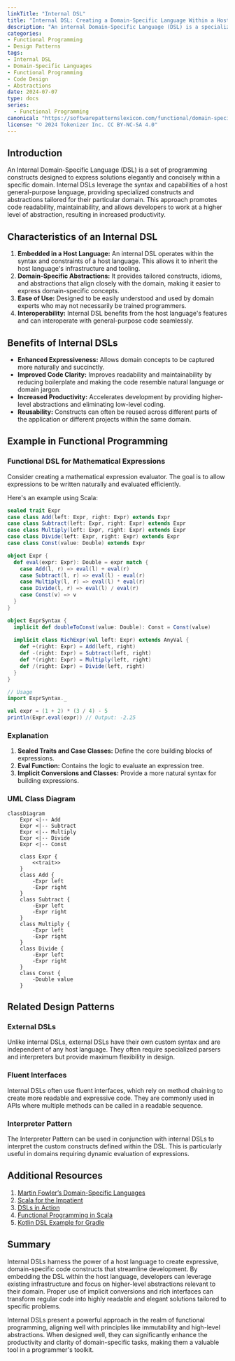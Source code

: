 ```yaml
---
linkTitle: "Internal DSL"
title: "Internal DSL: Creating a Domain-Specific Language Within a Host Language"
description: "An internal Domain-Specific Language (DSL) is a specialized dialect of a general-purpose programming language crafted to be used within a particular domain, enhancing expressiveness and productivity by providing higher abstractions."
categories:
- Functional Programming
- Design Patterns
tags:
- Internal DSL
- Domain-Specific Languages
- Functional Programming
- Code Design
- Abstractions
date: 2024-07-07
type: docs
series:
  - Functional Programming
canonical: "https://softwarepatternslexicon.com/functional/domain-specific-patterns/dsl-(domain-specific-language)/internal-dsl"
license: "© 2024 Tokenizer Inc. CC BY-NC-SA 4.0"
---
```



## Introduction

An Internal Domain-Specific Language (DSL) is a set of programming constructs designed to express solutions elegantly and concisely within a specific domain. Internal DSLs leverage the syntax and capabilities of a host general-purpose language, providing specialized constructs and abstractions tailored for their particular domain. This approach promotes code readability, maintainability, and allows developers to work at a higher level of abstraction, resulting in increased productivity.

## Characteristics of an Internal DSL

1. **Embedded in a Host Language:** An internal DSL operates within the syntax and constraints of a host language. This allows it to inherit the host language's infrastructure and tooling.
2. **Domain-Specific Abstractions:** It provides tailored constructs, idioms, and abstractions that align closely with the domain, making it easier to express domain-specific concepts.
3. **Ease of Use:** Designed to be easily understood and used by domain experts who may not necessarily be trained programmers.
4. **Interoperability:** Internal DSL benefits from the host language's features and can interoperate with general-purpose code seamlessly.

## Benefits of Internal DSLs

- **Enhanced Expressiveness:** Allows domain concepts to be captured more naturally and succinctly.
- **Improved Code Clarity:** Improves readability and maintainability by reducing boilerplate and making the code resemble natural language or domain jargon.
- **Increased Productivity:** Accelerates development by providing higher-level abstractions and eliminating low-level coding.
- **Reusability:** Constructs can often be reused across different parts of the application or different projects within the same domain.

## Example in Functional Programming

### Functional DSL for Mathematical Expressions

Consider creating a mathematical expression evaluator. The goal is to allow expressions to be written naturally and evaluated efficiently.

Here's an example using Scala:

```scala
sealed trait Expr
case class Add(left: Expr, right: Expr) extends Expr
case class Subtract(left: Expr, right: Expr) extends Expr
case class Multiply(left: Expr, right: Expr) extends Expr
case class Divide(left: Expr, right: Expr) extends Expr
case class Const(value: Double) extends Expr

object Expr {
  def eval(expr: Expr): Double = expr match {
    case Add(l, r) => eval(l) + eval(r)
    case Subtract(l, r) => eval(l) - eval(r)
    case Multiply(l, r) => eval(l) * eval(r)
    case Divide(l, r) => eval(l) / eval(r)
    case Const(v) => v
  }
}

object ExprSyntax {
  implicit def doubleToConst(value: Double): Const = Const(value)
  
  implicit class RichExpr(val left: Expr) extends AnyVal {
    def +(right: Expr) = Add(left, right)
    def -(right: Expr) = Subtract(left, right)
    def *(right: Expr) = Multiply(left, right)
    def /(right: Expr) = Divide(left, right)
  }
}

// Usage
import ExprSyntax._

val expr = (1 + 2) * (3 / 4) - 5
println(Expr.eval(expr)) // Output: -2.25
```

### Explanation

1. **Sealed Traits and Case Classes:** Define the core building blocks of expressions.
2. **Eval Function:** Contains the logic to evaluate an expression tree.
3. **Implicit Conversions and Classes:** Provide a more natural syntax for building expressions.

### UML Class Diagram
```mermaid
classDiagram
    Expr <|-- Add
    Expr <|-- Subtract
    Expr <|-- Multiply
    Expr <|-- Divide
    Expr <|-- Const
    
    class Expr {
        <<trait>>
    }
    class Add {
        -Expr left
        -Expr right
    }
    class Subtract {
        -Expr left
        -Expr right
    }
    class Multiply {
        -Expr left
        -Expr right
    }
    class Divide {
        -Expr left
        -Expr right
    }
    class Const {
        -Double value
    }
```

## Related Design Patterns

### External DSLs

Unlike internal DSLs, external DSLs have their own custom syntax and are independent of any host language. They often require specialized parsers and interpreters but provide maximum flexibility in design.

### Fluent Interfaces

Internal DSLs often use fluent interfaces, which rely on method chaining to create more readable and expressive code. They are commonly used in APIs where multiple methods can be called in a readable sequence.

### Interpreter Pattern

The Interpreter Pattern can be used in conjunction with internal DSLs to interpret the custom constructs defined within the DSL. This is particularly useful in domains requiring dynamic evaluation of expressions.

## Additional Resources

1. [Martin Fowler’s Domain-Specific Languages](https://martinfowler.com/books/dsl.html)
2. [Scala for the Impatient](https://www.amazon.com/Scala-Impatient-Cay-S-Horstmann/dp/0134540565)
3. [DSLs in Action](https://www.manning.com/books/dsls-in-action)
4. [Functional Programming in Scala](https://www.manning.com/books/functional-programming-in-scala)
5. [Kotlin DSL Example for Gradle](https://kotlinlang.org/docs/type-safe-builders.html)

## Summary

Internal DSLs harness the power of a host language to create expressive, domain-specific code constructs that streamline development. By embedding the DSL within the host language, developers can leverage existing infrastructure and focus on higher-level abstractions relevant to their domain. Proper use of implicit conversions and rich interfaces can transform regular code into highly readable and elegant solutions tailored to specific problems.

Internal DSLs present a powerful approach in the realm of functional programming, aligning well with principles like immutability and high-level abstractions. When designed well, they can significantly enhance the productivity and clarity of domain-specific tasks, making them a valuable tool in a programmer's toolkit.
